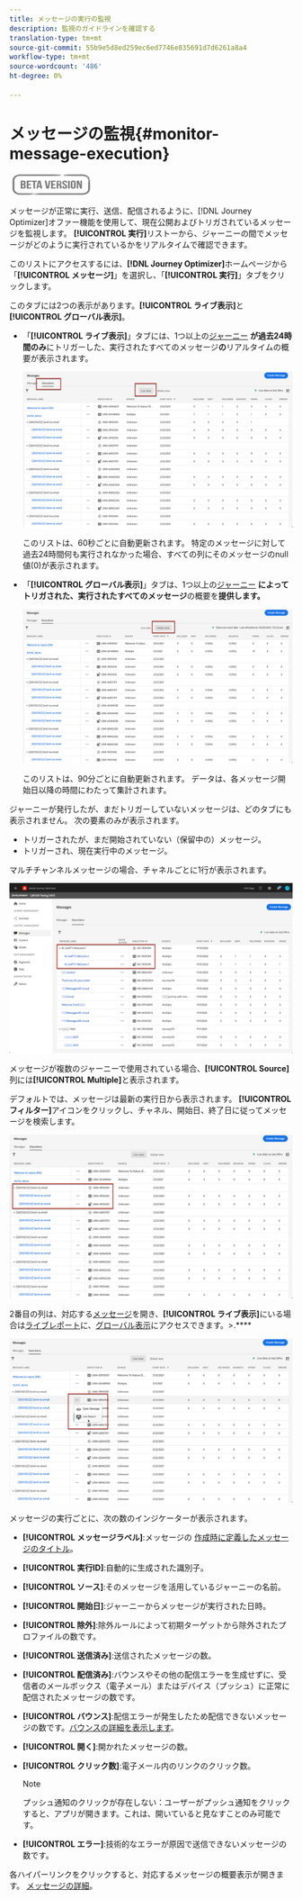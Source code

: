 ```yaml
---
title: メッセージの実行の監視
description: 監視のガイドラインを確認する
translation-type: tm+mt
source-git-commit: 55b9e5d8ed259ec6ed7746e835691d7d6261a8a4
workflow-type: tm+mt
source-wordcount: '486'
ht-degree: 0%

---
```


# メッセージの監視{#monitor-message-execution}

![](assets/do-not-localize/badge.png)

メッセージが正常に実行、送信、配信されるように、[!DNL Journey Optimizer]オファー機能を使用して、現在公開およびトリガされているメッセージを監視します。 **[!UICONTROL 実行]**&#x200B;リストーから、ジャーニー<!--and APIs-->の間でメッセージがどのように実行されているかをリアルタイムで確認できます。

このリストにアクセスするには、**[!DNL Journey Optimizer]**&#x200B;ホームページから「**[!UICONTROL メッセージ]**」を選択し、「**[!UICONTROL 実行]**」タブをクリックします。

このタブには2つの表示があります。**[!UICONTROL ライブ表示]**&#x200B;と&#x200B;**[!UICONTROL グローバル表示]**。

* 「**[!UICONTROL ライブ表示]**」タブには、1つ以上の[ジャーニー](building-journeys/journey.md) **が過去24時間のみ**&#x200B;にトリガーした、実行されたすべてのメッセージ&#x200B;**の**&#x200B;リアルタイムの概要が表示されます。

   ![](assets/message-execution-tab-live.png)

   このリストは、60秒ごとに自動更新されます。 特定のメッセージに対して過去24時間何も実行されなかった場合、すべての列にそのメッセージのnull値(0)が表示されます。

* 「**[!UICONTROL グローバル表示]**」タブは、1つ以上の[ジャーニー](building-journeys/journey.md) **によってトリガされた、実行されたすべてのメッセージ**&#x200B;の概要を&#x200B;**提供します。**

   ![](assets/message-execution-tab-global.png)

   このリストは、90分ごとに自動更新されます。 データは、各メッセージ開始日以降の時間にわたって集計されます。

ジャーニーが発行したが、まだトリガーしていないメッセージは、どのタブにも表示されません。 次の要素のみが表示されます。
* トリガーされたが、まだ開始されていない（保留中の）メッセージ。
* トリガーされ、現在実行中のメッセージ。

マルチチャンネルメッセージの場合、チャネルごとに1行が表示されます。

![](assets/message-execution-multichannel.png)

メッセージが複数のジャーニーで使用されている場合、**[!UICONTROL Source]**&#x200B;列には&#x200B;**[!UICONTROL Multiple]**&#x200B;と表示されます。

デフォルトでは、メッセージは最新の実行日から表示されます。 **[!UICONTROL フィルター]**&#x200B;アイコンをクリックし、チャネル、開始日、終了日に従ってメッセージを検索します。

![](assets/message-execution-tab-filters.png)

2番目の列は、対応する[メッセージ](create-message.md)を開き、**[!UICONTROL ライブ表示]**&#x200B;にいる場合は[ライブレポート](reports/live-report.md)に、[グローバル表示](reports/global-report.md)にアクセスできます。>.****

![](assets/message-execution-open-live-report.png)

メッセージの実行ごとに、次の数のインジケーターが表示されます。

* **[!UICONTROL メッセージラベル]**:メッセージの [作成時に定義したメッセージのタイトル](create-message.md)。
* **[!UICONTROL 実行ID]**:自動的に生成された識別子。
* **[!UICONTROL ソース]**:そのメッセージを活用しているジャーニーの名前。
* **[!UICONTROL 開始日]**:ジャーニーからメッセージが実行された日時。
* **[!UICONTROL 除外]**:除外ルールによって初期ターゲットから除外されたプロファイルの数です。
* **[!UICONTROL 送信済み]**:送信されたメッセージの数。
* **[!UICONTROL 配信済み]**:バウンスやその他の配信エラーを生成せずに、受信者のメールボックス（電子メール）またはデバイス（プッシュ）に正常に配信されたメッセージの数です。
* **[!UICONTROL バウンス]**:配信エラーが発生したため配信できないメッセージの数です。[バウンスの詳細を表示します](suppression-lists.md#delivery-failures)。
* **[!UICONTROL 開く]**:開かれたメッセージの数。
* **[!UICONTROL クリック数]**:電子メール内のリンクのクリック数。

   >[!NOTE]
   >
   >プッシュ通知のクリックが存在しない：ユーザーがプッシュ通知をクリックすると、アプリが開きます。これは、開いていると見なすことのみ可能です。

* **[!UICONTROL エラー]**:技術的なエラーが原因で送信できないメッセージの数です。

各ハイパーリンクをクリックすると、対応するメッセージの概要表示が開きます。 [メッセージの詳細](create-message.md)。
